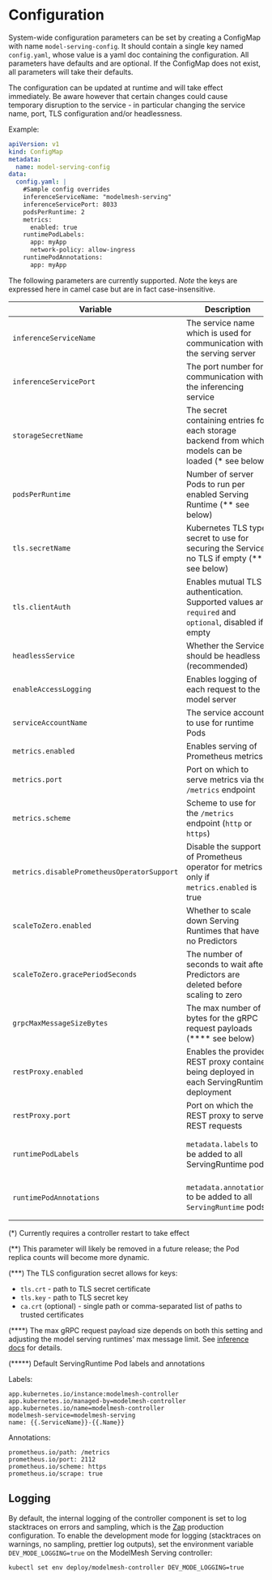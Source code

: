 # Configuration

System-wide configuration parameters can be set by creating a ConfigMap with name `model-serving-config`. It should contain a single key named `config.yaml`, whose value is a yaml doc containing the configuration. All parameters have defaults and are optional. If the ConfigMap does not exist, all parameters will take their defaults.

The configuration can be updated at runtime and will take effect immediately. Be aware however that certain changes could cause temporary disruption to the service - in particular changing the service name, port, TLS configuration and/or headlessness.

Example:

```yaml
apiVersion: v1
kind: ConfigMap
metadata:
  name: model-serving-config
data:
  config.yaml: |
    #Sample config overrides
    inferenceServiceName: "modelmesh-serving"
    inferenceServicePort: 8033
    podsPerRuntime: 2
    metrics:
      enabled: true
    runtimePodLabels:
      app: myApp
      network-policy: allow-ingress
    runtimePodAnnotations:
      app: myApp
```

The following parameters are currently supported. _Note_ the keys are expressed here in camel case but are in fact case-insensitive.

| Variable                                   | Description                                                                                           | Default                                    |
| ------------------------------------------ | ----------------------------------------------------------------------------------------------------- | ------------------------------------------ |
| `inferenceServiceName`                     | The service name which is used for communication with the serving server                              | `modelmesh-serving`                        |
| `inferenceServicePort`                     | The port number for communication with the inferencing service                                        | `8033`                                     |
| `storageSecretName`                        | The secret containing entries for each storage backend from which models can be loaded (\* see below) | `storage-config`                           |
| `podsPerRuntime`                           | Number of server Pods to run per enabled Serving Runtime (\*\* see below)                             | `2`                                        |
| `tls.secretName`                           | Kubernetes TLS type secret to use for securing the Service; no TLS if empty (\*\*\* see below)        |                                            |
| `tls.clientAuth`                           | Enables mutual TLS authentication. Supported values are `required` and `optional`, disabled if empty  |                                            |
| `headlessService`                          | Whether the Service should be headless (recommended)                                                  | `true`                                     |
| `enableAccessLogging`                      | Enables logging of each request to the model server                                                   | `false`                                    |
| `serviceAccountName`                       | The service account to use for runtime Pods                                                           | `modelmesh`                                |
| `metrics.enabled`                          | Enables serving of Prometheus metrics                                                                 | `true`                                     |
| `metrics.port`                             | Port on which to serve metrics via the `/metrics` endpoint                                            | `2112`                                     |
| `metrics.scheme`                           | Scheme to use for the `/metrics` endpoint (`http` or `https`)                                         | `https`                                    |
| `metrics.disablePrometheusOperatorSupport` | Disable the support of Prometheus operator for metrics only if `metrics.enabled` is true              | `false`                                    |
| `scaleToZero.enabled`                      | Whether to scale down Serving Runtimes that have no Predictors                                        | `true`                                     |
| `scaleToZero.gracePeriodSeconds`           | The number of seconds to wait after Predictors are deleted before scaling to zero                     | `60`                                       |
| `grpcMaxMessageSizeBytes`                  | The max number of bytes for the gRPC request payloads (\*\*\*\* see below)                            | `16777216` (16MiB)                         |
| `restProxy.enabled`                        | Enables the provided REST proxy container being deployed in each ServingRuntime deployment            | `true`                                     |
| `restProxy.port`                           | Port on which the REST proxy to serve REST requests                                                   | `8008`                                     |
| `runtimePodLabels`                         | `metadata.labels` to be added to all ServingRuntime pods                                              | (\*\*\*\*\*) See default labels below      |
| `runtimePodAnnotations`                    | `metadata.annotations` to be added to all `ServingRuntime` pods                                       | (\*\*\*\*\*) See default annotations below |

(\*) Currently requires a controller restart to take effect

(\*\*) This parameter will likely be removed in a future release; the Pod replica counts will become more dynamic.

(\*\*\*) The TLS configuration secret allows for keys:

- `tls.crt` - path to TLS secret certificate
- `tls.key` - path to TLS secret key
- `ca.crt` (optional) - single path or comma-separated list of paths to trusted certificates

(\*\*\*\*) The max gRPC request payload size depends on both this setting and adjusting the model serving runtimes' max message limit. See [inference docs](predictors/run-inference) for details.

(\*\*\*\*\*) Default ServingRuntime Pod labels and annotations

Labels:

```
app.kubernetes.io/instance:modelmesh-controller
app.kubernetes.io/managed-by=modelmesh-controller
app.kubernetes.io/name=modelmesh-controller
modelmesh-service=modelmesh-serving
name: {{.ServiceName}}-{{.Name}}
```

Annotations:

```
prometheus.io/path: /metrics
prometheus.io/port: 2112
prometheus.io/scheme: https
prometheus.io/scrape: true
```

## Logging

By default, the internal logging of the controller component is set to log stacktraces on errors and sampling, which is the [Zap](https://pkg.go.dev/sigs.k8s.io/controller-runtime/pkg/log/zap#Options) production configuration. To enable the development mode for logging (stacktraces on warnings, no sampling, prettier log outputs), set the environment variable `DEV_MODE_LOGGING=true` on the ModelMesh Serving controller:

```sh
kubectl set env deploy/modelmesh-controller DEV_MODE_LOGGING=true
```
